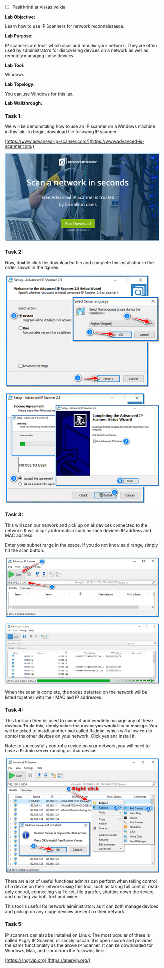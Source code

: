- [ ] Pasitikrinti ar viskas veikia

**Lab Objective:**

Learn how to use IP Scanners for network reconnaissance.

**Lab Purpose:**

IP scanners are tools which scan and monitor your network. They are often used by administrators for discovering devices on a network as well as remotely managing these devices.

**Lab Tool:**

Windows

**Lab Topology:**

You can use Windows for this lab.

**Lab Walkthrough:**

### Task 1:

We will be demonstating how to use an IP scanner on a Windows machine in this lab. To begin, download the following IP scanner:

[https://www.advanced-ip-scanner.com/](https://www.advanced-ip-scanner.com/)

![ip scanner](attachements/ip_scanner-3.png)

### Task 2:

Now, double click the downloaded file and complete the installation in the order shown in the figures.

![ip scanner](attachements/ip_scanner-2.png)

![advanced ip scanner](attachements/advanced_ip_scanner-1.png)

### Task 3:

This will scan our network and pick up on all devices connected to the network. It will display information such as each device’s IP address and MAC address.

Enter your subnet range in the space. If you do not know said range, simply hit the scan button.

![ip scanner](attachements/ip_scanner-1.png)

![ip scanner](attachements/ip_scanner.png)

When the scan is complete, the nodes detected on the network will be listed together with their MAC and IP addresses.

### Task 4:

This tool can then be used to connect and remotely manage any of these devices. To do this, simply select the device you would like to manage. You will be asked to install another tool called Radmin, which will allow you to contol the other devices on your network. Click yes and install it.

Note: to successfully control a device on your network, you will need to have a Radmin server running on that device.

![advanced ip scanner](attachements/advanced_ip_scanner.png)

There are a lot of useful functions admins can perform when taking control of a device on their network using this tool, such as taking full control, read-only control, connecting via Telnet, file transfer, shutting down the device, and chatting via both text and voice.

This tool is useful for network administrators as it can both manage devices and pick up on any rouge devices present on their network.

### Task 5:

IP scanners can also be installed on Linux. The most popular of these is called Angry IP Scanner, or simply ipscan. It is open source and provides the same functionality as the above IP Scanner. It can be downloaded for Windows, Mac, and Linux from the following link:

[https://angryip.org/](https://angryip.org/)